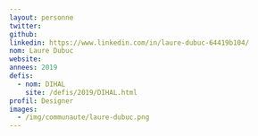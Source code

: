 ```yaml
---
layout: personne
twitter:
github:
linkedin: https://www.linkedin.com/in/laure-dubuc-64419b104/
nom: Laure Dubuc
website:
annees: 2019
defis:
  - nom: DIHAL
    site: /defis/2019/DIHAL.html
profil: Designer
images:
  - /img/communaute/laure-dubuc.png
---
```

